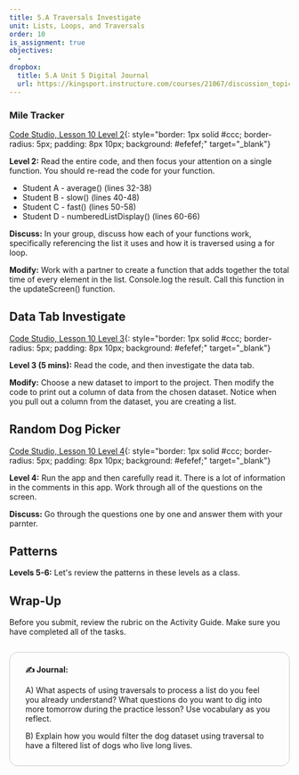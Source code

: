 ```yaml
---
title: 5.A Traversals Investigate
unit: Lists, Loops, and Traversals
order: 10
is_assignment: true
objectives:
  -
dropbox:
  title: 5.A Unit 5 Digital Journal
  url: https://kingsport.instructure.com/courses/21067/discussion_topics/36025
---
```


### Mile Tracker

[Code Studio, Lesson 10 Level 2](https://studio.code.org/s/csp5-2020/stage/10/puzzle/2){: style="border: 1px solid #ccc; border-radius: 5px; padding: 8px 10px; background: #efefef;" target="\_blank"}

**Level 2:** Read the entire code, and then focus your attention on a single function. You should re-read the code for your function.

- Student A - average() (lines 32-38)
- Student B - slow() (lines 40-48)
- Student C - fast() (lines 50-58)
- Student D - numberedListDisplay() (lines 60-66)

**Discuss:** In your group, discuss how each of your functions work, specifically referencing the list it uses and how it is traversed using a for loop.

**Modify:** Work with a partner to create a function that adds together the total time of every element in the list. Console.log the result. Call this function in the updateScreen() function.

## Data Tab Investigate

[Code Studio, Lesson 10 Level 3](https://studio.code.org/s/csp5-2020/stage/10/puzzle/3){: style="border: 1px solid #ccc; border-radius: 5px; padding: 8px 10px; background: #efefef;" target="\_blank"}

**Level 3 (5 mins):** Read the code, and then investigate the data tab.

**Modify:** Choose a new dataset to import to the project. Then modify the code to print out a column of data from the chosen dataset. Notice when you pull out a column from the dataset, you are creating a list.

## Random Dog Picker

[Code Studio, Lesson 10 Level 4](https://studio.code.org/s/csp5-2020/stage/10/puzzle/4){: style="border: 1px solid #ccc; border-radius: 5px; padding: 8px 10px; background: #efefef;" target="\_blank"}

**Level 4:** Run the app and then carefully read it. There is a lot of information in the comments in this app. Work through all of the questions on the screen.

**Discuss:** Go through the questions one by one and answer them with your parnter.

## Patterns

**Levels 5-6:** Let's review the patterns in these levels as a class.

## Wrap-Up

Before you submit, review the rubric on the Activity Guide. Make sure you have completed all of the tasks.

<div style="border: 1px solid #ccc; border-radius: 15px; padding: 0.5em 2em 1em 2em; margin: 2em 0 0 0;">
  <p class="text-xl"><strong>✍️ Journal:</strong></p>
  <p>A) What aspects of using traversals to process a list do you feel you already understand? What questions do you want to dig into more tomorrow during the practice lesson? Use vocabulary as you reflect.</p>
  <p>B) Explain how you would filter the dog dataset using traversal to have a filtered list of dogs who live long lives.</p>
</div>
